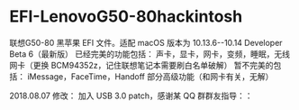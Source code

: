 # EFI-LenovoG50-80hackintosh
联想G50-80 黑苹果 EFI 文件。适配 macOS 版本为 10.13.6--10.14 Developer Beta 6（最新版）
    已经完美的功能包括：
      声卡，显卡，网卡，变频，睡眠，无线网卡（更换 BCM94352z，记住联想笔记本需要刷白名单破解）
    暂不完美的包括：
      iMessage，FaceTime，Handoff 部分高级功能（和网卡有关，无解）

2018.08.07 修改：
    加入 USB 3.0 patch，感谢某 QQ 群群友指导：：
